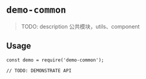 # `demo-common`

> TODO: description 公共模块，utils、component

## Usage

```
const demo = require('demo-common');

// TODO: DEMONSTRATE API
```
